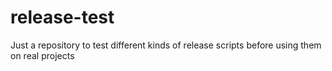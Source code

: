 # release-test
Just a repository to test different kinds of release scripts before using them on real projects
